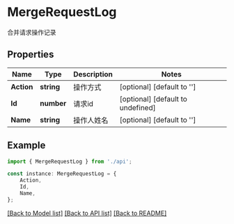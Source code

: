 # MergeRequestLog

合并请求操作记录

## Properties

Name | Type | Description | Notes
------------ | ------------- | ------------- | -------------
**Action** | **string** | 操作方式 | [optional] [default to '']
**Id** | **number** | 请求id | [optional] [default to undefined]
**Name** | **string** | 操作人姓名 | [optional] [default to '']

## Example

```typescript
import { MergeRequestLog } from './api';

const instance: MergeRequestLog = {
    Action,
    Id,
    Name,
};
```

[[Back to Model list]](../README.md#documentation-for-models) [[Back to API list]](../README.md#documentation-for-api-endpoints) [[Back to README]](../README.md)
